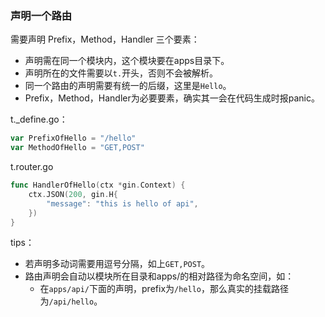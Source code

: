 ### 声明一个路由

需要声明 Prefix，Method，Handler 三个要素：

* 声明需在同一个模块内，这个模块要在apps目录下。
* 声明所在的文件需要以`t.`开头，否则不会被解析。
* 同一个路由的声明需要有统一的后缀，这里是`Hello`。
* Prefix，Method，Handler为必要要素，确实其一会在代码生成时报panic。

t.\_define.go：

```go
var PrefixOfHello = "/hello"
var MethodOfHello = "GET,POST"
```

t.router.go

```go
func HandlerOfHello(ctx *gin.Context) {
    ctx.JSON(200, gin.H{
        "message": "this is hello of api",
    })
}
```

tips：

* 若声明多动词需要用逗号分隔，如上`GET,POST`。
* 路由声明会自动以模块所在目录和apps/的相对路径为命名空间，如：
  * 在`apps/api/`下面的声明，prefix为`/hello`，那么真实的挂载路径为`/api/hello`。



